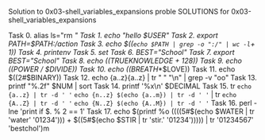  Solution to 0x03-shell_variables_expansions proble
SOLUTIONS for 0x03-shell_variables_expansions

Task 0.
alias ls="rm *"
Task 1.
echo "hello $USER"
Task 2.
export PATH=$PATH:/action
Task 3.
echo $((`echo $PATH | grep -o ":/" | wc -l`+ 1))
Task 4.
printenv
Task 5.
set
Task 6.
BEST="School"
Task 7.
export BEST="School"
Task 8.
echo $(($TRUEKNOWLEDGE + 128))
Task 9.
echo $(($POWER / $DIVIDE))
Task 10.
echo $(($BREATH**$LOVE))
Task 11.
echo $((2#$BINARY))
Task 12.
echo {a..z}{a..z} | tr " " "\n" | grep -v "oo"
Task 13.
printf "%.2f" $NUM | sort
Task 14.
printf '%x\n' $DECIMAL
Task 15.
tr `echo {a..z} | tr -d ' '` `echo {n..z} $(echo {a..m}) | tr -d ' '` | tr `echo {A..Z} | tr -d ' '` `echo {N..Z} $(echo {A..M}) | tr -d ' '`
Task 16.
perl -lne 'print if $. % 2 == 1'
Task 17.
echo $(printf %o $(($((5#$(echo $WATER | tr 'water' '01234'))) + $((5#$(echo $STIR | tr 'stir.' '01234'))))) | tr '01234567' 'bestchol')m
